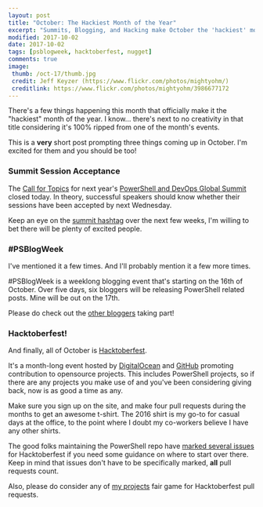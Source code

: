 ```yaml
---
layout: post
title: "October: The Hackiest Month of the Year"
excerpt: "Summits, Blogging, and Hacking make October the 'hackiest' month of the year."
modified: 2017-10-02
date: 2017-10-02
tags: [psblogweek, hacktoberfest, nugget]
comments: true
image:
 thumb: /oct-17/thumb.jpg
 credit: Jeff Keyzer (https://www.flickr.com/photos/mightyohm/)
 creditlink: https://www.flickr.com/photos/mightyohm/3986677172
---
```


There's a few things happening this month that officially make it the "hackiest"
month of the year. I know... there's next to no creativity in that title
considering it's 100% ripped from one of the month's events.

This is a **very** short post prompting three things coming up in October. I'm
excited for them and you should be too!

### Summit Session Acceptance

The [Call for Topics](https://powershell.org/2017/08/01/76318/) for next year's
[PowerShell and DevOps Global Summit](https://powershell.org/summit) closed
today. In theory, successful speakers should know whether their sessions have
been accepted by next Wednesday.

Keep an eye on the [summit
hashtag](https://twitter.com/hashtag/pshsummit?f=tweets&vertical=default&src=hash)
over the next few weeks, I'm willing to bet there will be plenty of excited
people.

### #PSBlogWeek

I've mentioned it a few times. And I'll probably mention it a few more times.

#PSBlogWeek is a weeklong blogging event that's starting on the 16th of
October. Over five days, six bloggers will be releasing PowerShell related
posts. Mine will be out on the 17th.

Please do check out the [other
bloggers](http://psblogweek.com/psblogweek-activity/) taking part!

### Hacktoberfest!

And finally, all of October is
[Hacktoberfest](https://hacktoberfest.digitalocean.com/).

It's a month-long event hosted by [DigitalOcean](https://www.digitalocean.com/)
and [GitHub](https://github.com/) promoting contribution to opensource projects.
This includes PowerShell projects, so if there are any projects you make use of
and you've been considering giving back, now is as good a time as any.

Make sure you sign up on the site, and make four pull requests during the months
to get an awesome t-shirt. The 2016 shirt is my go-to for casual days at the
office, to the point where I doubt my co-workers believe I have any other
shirts.

The good folks maintaining the PowerShell repo have [marked several
issues](https://github.com/powershell/powershell/issues?q=is%3Aopen+is%3Aissue+label%3AHacktoberfest)
for Hacktoberfest if you need some guidance on where to start over there. Keep
in mind that issues don't have to be specifically marked, **all** pull requests
count.

Also, please do consider any of [my
projects](https://github.com/Windos?tab=repositories) fair game for
Hacktoberfest pull requests.
